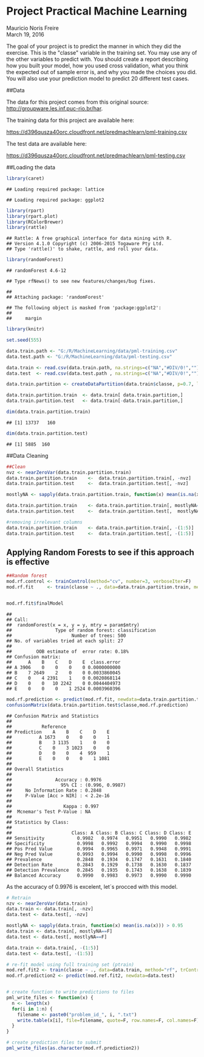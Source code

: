 # Project Practical Machine Learning
Mauricio Noris Freire  
March 19, 2016  

The goal of your project is to predict the manner in which they did the exercise. This is the "classe" variable in the training set. You may use any of the other variables to predict with. You should create a report describing how you built your model, how you used cross validation, what you think the expected out of sample error is, and why you made the choices you did. You will also use your prediction model to predict 20 different test cases.

##Data 

The data for this project comes from this original source: http://groupware.les.inf.puc-rio.br/har. 

The training data for this project are available here: 

https://d396qusza40orc.cloudfront.net/predmachlearn/pml-training.csv

The test data are available here:

https://d396qusza40orc.cloudfront.net/predmachlearn/pml-testing.csv

##Loading the data


```r
library(caret)
```

```
## Loading required package: lattice
```

```
## Loading required package: ggplot2
```

```r
library(rpart)
library(rpart.plot)
library(RColorBrewer)
library(rattle)
```

```
## Rattle: A free graphical interface for data mining with R.
## Version 4.1.0 Copyright (c) 2006-2015 Togaware Pty Ltd.
## Type 'rattle()' to shake, rattle, and roll your data.
```

```r
library(randomForest)
```

```
## randomForest 4.6-12
```

```
## Type rfNews() to see new features/changes/bug fixes.
```

```
## 
## Attaching package: 'randomForest'
```

```
## The following object is masked from 'package:ggplot2':
## 
##     margin
```

```r
library(knitr)

set.seed(555)

data.train.path <- "G:/R/MachineLearning/data/pml-training.csv"
data.test.path <- "G:/R/MachineLearning/data/pml-testing.csv"

data.train <- read.csv(data.train.path, na.strings=c("NA","#DIV/0!",""))
data.test  <- read.csv(data.test.path , na.strings=c("NA","#DIV/0!",""))

data.train.partition <- createDataPartition(data.train$classe, p=0.7, list=FALSE)

data.train.partition.train  <- data.train[ data.train.partition,]
data.train.partition.test   <- data.train[-data.train.partition,]

dim(data.train.partition.train)
```

```
## [1] 13737   160
```

```r
dim(data.train.partition.test)
```

```
## [1] 5885  160
```

##Data Cleaning 


```r
##Clean
nvz <- nearZeroVar(data.train.partition.train)
data.train.partition.train    <-  data.train.partition.train[, -nvz]
data.train.partition.test     <-  data.train.partition.test[, -nvz]

mostlyNA <- sapply(data.train.partition.train, function(x) mean(is.na(x))) > 0.90

data.train.partition.train    <- data.train.partition.train[, mostlyNA==FALSE]
data.train.partition.test     <-  data.train.partition.test[,  mostlyNA==FALSE]

#removing irrelevant columns
data.train.partition.train    <- data.train.partition.train[, -(1:5)]
data.train.partition.test     <-  data.train.partition.test[, -(1:5)]
```

## Applying Random Forests to see if this approach is effective


```r
##Random forest
mod.rf.control <- trainControl(method="cv", number=3, verboseIter=F)
mod.rf.fit     <- train(classe ~ ., data=data.train.partition.train, method="rf", trControl=mod.rf.control)


mod.rf.fit$finalModel
```

```
## 
## Call:
##  randomForest(x = x, y = y, mtry = param$mtry) 
##                Type of random forest: classification
##                      Number of trees: 500
## No. of variables tried at each split: 27
## 
##         OOB estimate of  error rate: 0.18%
## Confusion matrix:
##      A    B    C    D    E  class.error
## A 3906    0    0    0    0 0.0000000000
## B    7 2649    2    0    0 0.0033860045
## C    0    4 2391    1    0 0.0020868114
## D    0    0   10 2242    0 0.0044404973
## E    0    0    0    1 2524 0.0003960396
```

```r
mod.rf.prediction <- predict(mod.rf.fit, newdata=data.train.partition.test)
confusionMatrix(data.train.partition.test$classe,mod.rf.prediction)
```

```
## Confusion Matrix and Statistics
## 
##           Reference
## Prediction    A    B    C    D    E
##          A 1673    0    0    0    1
##          B    3 1135    1    0    0
##          C    0    3 1023    0    0
##          D    0    0    4  959    1
##          E    0    0    0    1 1081
## 
## Overall Statistics
##                                          
##                Accuracy : 0.9976         
##                  95% CI : (0.996, 0.9987)
##     No Information Rate : 0.2848         
##     P-Value [Acc > NIR] : < 2.2e-16      
##                                          
##                   Kappa : 0.997          
##  Mcnemar's Test P-Value : NA             
## 
## Statistics by Class:
## 
##                      Class: A Class: B Class: C Class: D Class: E
## Sensitivity            0.9982   0.9974   0.9951   0.9990   0.9982
## Specificity            0.9998   0.9992   0.9994   0.9990   0.9998
## Pos Pred Value         0.9994   0.9965   0.9971   0.9948   0.9991
## Neg Pred Value         0.9993   0.9994   0.9990   0.9998   0.9996
## Prevalence             0.2848   0.1934   0.1747   0.1631   0.1840
## Detection Rate         0.2843   0.1929   0.1738   0.1630   0.1837
## Detection Prevalence   0.2845   0.1935   0.1743   0.1638   0.1839
## Balanced Accuracy      0.9990   0.9983   0.9973   0.9990   0.9990
```
As the accuracy of 0.9976 is excelent, let´s procced with this model.


```r
# Retrain
nzv <- nearZeroVar(data.train)
data.train <- data.train[, -nzv]
data.test <- data.test[, -nzv]

mostlyNA <- sapply(data.train, function(x) mean(is.na(x))) > 0.95
data.train <- data.train[, mostlyNA==F]
data.test <- data.test[, mostlyNA==F]

data.train <- data.train[, -(1:5)]
data.test <- data.test[, -(1:5)]

# re-fit model using full training set (ptrain)
mod.ref.fit2 <- train(classe ~ ., data=data.train, method="rf", trControl=mod.rf.control)
mod.rf.prediction2 <- predict(mod.ref.fit2, newdata=data.test)


# create function to write predictions to files
pml_write_files <- function(x) {
  n <- length(x)
  for(i in 1:n) {
    filename <- paste0("problem_id_", i, ".txt")
    write.table(x[i], file=filename, quote=F, row.names=F, col.names=F)
  }
}

# create prediction files to submit
pml_write_files(as.character(mod.rf.prediction2))
```




